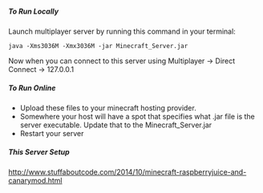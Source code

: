 ##### To Run Locally

Launch multiplayer server by running this command in your terminal:
```
java -Xms3036M -Xmx3036M -jar Minecraft_Server.jar
```

Now when you can connect to this server using Multiplayer -> Direct Connect -> 127.0.0.1

##### To Run Online

- Upload these files to your minecraft hosting provider.
- Somewhere your host will have a spot that specifies what .jar file is the server executable. Update that to the Minecraft_Server.jar
- Restart your server 

##### This Server Setup
http://www.stuffaboutcode.com/2014/10/minecraft-raspberryjuice-and-canarymod.html
